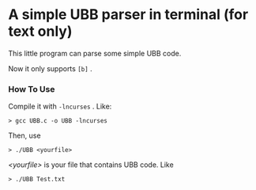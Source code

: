 A simple UBB parser in terminal (for text only)
===

This little program can parse some simple UBB code.

Now it only supports `[b]` .

### How To Use
Compile it with `-lncurses` . Like:

    > gcc UBB.c -o UBB -lncurses

Then, use

    > ./UBB <yourfile>

 _\<yourfile\>_ is your file that contains UBB code. Like

    > ./UBB Test.txt
